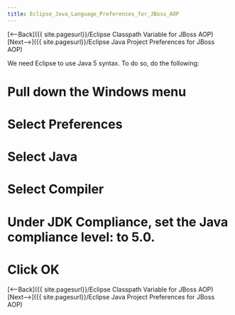 ```yaml
---
title: Eclipse_Java_Language_Preferences_for_JBoss_AOP
---
```

[<--Back]({{ site.pagesurl}}/Eclipse Classpath Variable for JBoss AOP) [Next-->]({{ site.pagesurl}}/Eclipse Java Project Preferences for JBoss AOP)

We need Eclipse to use Java 5 syntax. To do so, do the following:
# Pull down the **Windows** menu
# Select **Preferences**
# Select **Java**
# Select **Compiler**
# Under JDK Compliance, set the **Java compliance level:** to 5.0.
# Click **OK**

[<--Back]({{ site.pagesurl}}/Eclipse Classpath Variable for JBoss AOP) [Next-->]({{ site.pagesurl}}/Eclipse Java Project Preferences for JBoss AOP)